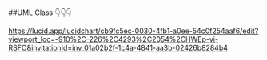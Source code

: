 ##UML Class 👇👇👇

https://lucid.app/lucidchart/cb9fc5ec-0030-4fb1-a0ee-54c0f254aaf6/edit?viewport_loc=-910%2C-226%2C4293%2C2054%2CHWEp-vi-RSFO&invitationId=inv_01a02b2f-1c4a-4841-aa3b-02426b8284b4